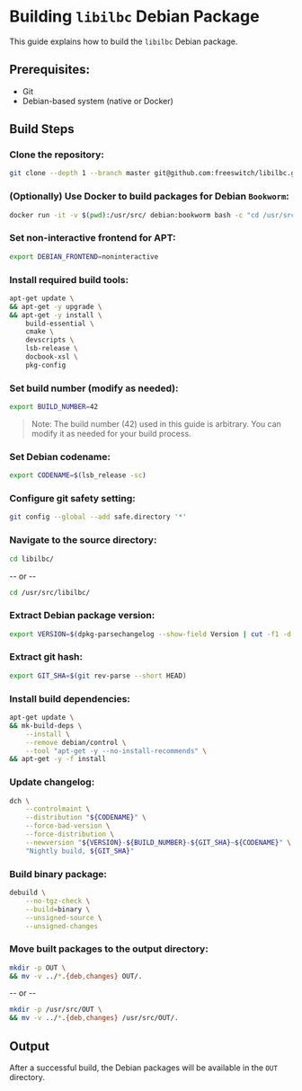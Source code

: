 # Building `libilbc` Debian Package

This guide explains how to build the `libilbc` Debian package.

## Prerequisites:
- Git
- Debian-based system (native or Docker)

## Build Steps

### Clone the repository:
```bash
git clone --depth 1 --branch master git@github.com:freeswitch/libilbc.git
```

### (Optionally) Use Docker to build packages for Debian `Bookworm`:
```bash
docker run -it -v $(pwd):/usr/src/ debian:bookworm bash -c "cd /usr/src/ && bash"
```

### Set non-interactive frontend for APT:
```bash
export DEBIAN_FRONTEND=noninteractive
```

### Install required build tools:
```bash
apt-get update \
&& apt-get -y upgrade \
&& apt-get -y install \
    build-essential \
    cmake \
    devscripts \
    lsb-release \
    docbook-xsl \
    pkg-config
```

### Set build number (modify as needed):
```bash
export BUILD_NUMBER=42
```
> Note: The build number (42) used in this guide is arbitrary. You can modify it as needed for your build process.

### Set Debian codename:
```bash
export CODENAME=$(lsb_release -sc)
```

### Configure git safety setting:
```bash
git config --global --add safe.directory '*'
```

### Navigate to the source directory:
```bash
cd libilbc/
```
-- or --
```bash
cd /usr/src/libilbc/
```

### Extract Debian package version:
```bash
export VERSION=$(dpkg-parsechangelog --show-field Version | cut -f1 -d'-')
```

### Extract git hash:
```bash
export GIT_SHA=$(git rev-parse --short HEAD)
```

### Install build dependencies:
```bash
apt-get update \
&& mk-build-deps \
    --install \
    --remove debian/control \
    --tool "apt-get -y --no-install-recommends" \
&& apt-get -y -f install
```

### Update changelog:
```bash
dch \
    --controlmaint \
    --distribution "${CODENAME}" \
    --force-bad-version \
    --force-distribution \
    --newversion "${VERSION}-${BUILD_NUMBER}-${GIT_SHA}~${CODENAME}" \
    "Nightly build, ${GIT_SHA}"
```

### Build binary package:
```bash
debuild \
    --no-tgz-check \
    --build=binary \
    --unsigned-source \
    --unsigned-changes
```

### Move built packages to the output directory:
```bash
mkdir -p OUT \
&& mv -v ../*.{deb,changes} OUT/.
```
-- or --
```bash
mkdir -p /usr/src/OUT \
&& mv -v ../*.{deb,changes} /usr/src/OUT/.
```

## Output

After a successful build, the Debian packages will be available in the `OUT` directory.
